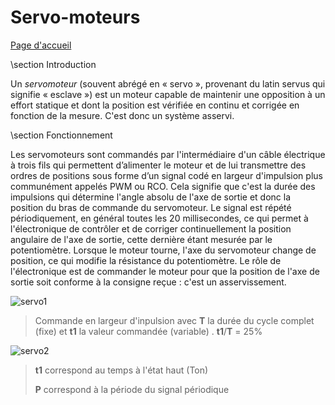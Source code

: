 # Servo-moteurs #

[Page d'accueil](../Rapport_Waquet-Dhalluin.html)

\section Introduction 

Un _servomoteur_ (souvent abrégé en « servo », provenant du latin servus qui signifie « esclave ») est un moteur capable de maintenir une 
opposition à un effort statique et dont la position est vérifiée en continu et corrigée en fonction de la mesure. 
C'est donc un système asservi.

\section Fonctionnement 

Les servomoteurs sont commandés par l'intermédiaire d'un câble électrique à trois fils qui permettent d’alimenter le moteur et de 
lui transmettre des ordres de positions sous forme d’un signal codé en largeur d'impulsion plus communément appelés PWM ou RCO. 
Cela signifie que c'est la durée des impulsions qui détermine l'angle absolu de l'axe de sortie et donc la position du bras de commande 
du servomoteur. Le signal est répété périodiquement, en général toutes les 20 millisecondes, ce qui permet à l'électronique de contrôler 
et de corriger continuellement la position angulaire de l'axe de sortie, cette dernière étant mesurée par le potentiomètre.
Lorsque le moteur tourne, l'axe du servomoteur change de position, ce qui modifie la résistance du potentiomètre. Le rôle de l'électronique 
est de commander le moteur pour que la position de l'axe de sortie soit conforme à la consigne reçue : c'est un asservissement.

![servo1]

[servo1]: ..\img\servo1.png "Chronographe"


> Commande en largeur d'inpulsion avec  <B>T</B>  la durée du cycle complet (fixe) et  <B>t1</B>  la valeur commandée (variable) .
> <B>t1</B>/<B>T</B> = 25%
 
![servo2]

[servo2]: ..\img\servo2.png "Principe de fonctionnement"

> <B>t1</B> correspond au temps à l'état haut (Ton)
>
> <B>P</B> correspond à la période du signal périodique
 
